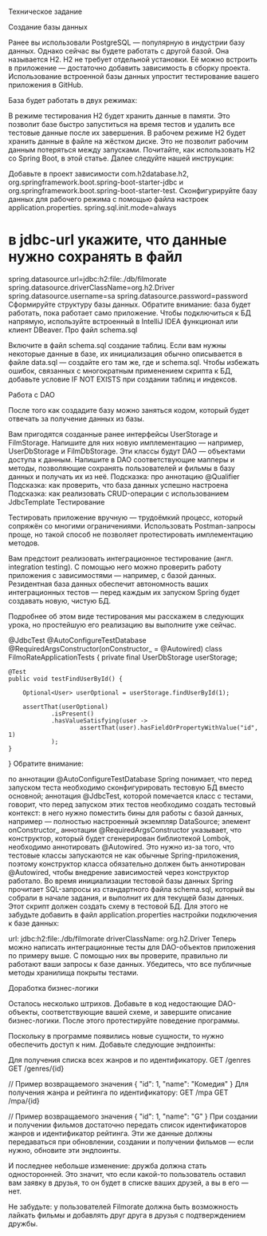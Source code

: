 Техническое задание

Создание базы данных

Ранее вы использовали PostgreSQL — популярную в индустрии базу данных. Однако сейчас вы будете работать с другой базой. Она называется H2. H2 не требует отдельной установки. Её можно встроить в приложение — достаточно добавить зависимость в сборку проекта. Использование встроенной базы данных упростит тестирование вашего приложения в GitHub.

База будет работать в двух режимах:

В режиме тестирования H2 будет хранить данные в памяти. Это позволит базе быстро запуститься на время тестов и удалить все тестовые данные после их завершения.
В рабочем режиме H2 будет хранить данные в файле на жёстком диске. Это не позволит рабочим данным потеряться между запусками.
Почитайте, как использовать H2 со Spring Boot, в этой статье. Далее следуйте нашей инструкции:

Добавьте в проект зависимости com.h2database.h2, org.springframework.boot.spring-boot-starter-jdbc и org.springframework.boot.spring-boot-starter-test.
Сконфигурируйте базу данных для рабочего режима с помощью файла настроек application.properties.
spring.sql.init.mode=always
# в jdbc-url укажите, что данные нужно сохранять в файл
spring.datasource.url=jdbc:h2:file:./db/filmorate
spring.datasource.driverClassName=org.h2.Driver
spring.datasource.username=sa
spring.datasource.password=password
Сформируйте структуру базы данных. Обратите внимание: база будет работать, пока работает само приложение. Чтобы подключиться к БД напрямую, используйте встроенный в IntelliJ IDEA функционал или клиент DBeaver.
Про файл schema.sql

Включите в файл schema.sql создание таблиц. Если вам нужны некоторые данные в базе, их инициализация обычно описывается в файле data.sql — создайте его там же, где и schema.sql. Чтобы избежать ошибок, связанных с многократным применением скрипта к БД, добавьте условие IF NOT EXISTS при создании таблиц и индексов.

Работа с DAO

После того как создадите базу можно заняться кодом, который будет отвечать за получение данных из базы.

Вам пригодятся созданные ранее интерфейсы UserStorage и FilmStorage. Напишите для них новую имплементацию — например, UserDbStorage и FilmDbStorage. Эти классы будут DAO — объектами доступа к данным.
Напишите в DAO соответствующие мапперы и методы, позволяющие сохранять пользователей и фильмы в базу данных и получать их из неё.
Подсказка: про аннотацию @Qualifier
Подсказка: как проверить, что база данных успешно настроена
Подсказка: как реализовать CRUD-операции с использованием JdbcTemplate
Тестирование

Тестировать приложение вручную — трудоёмкий процесс, который сопряжён со многими ограничениями. Использовать Postman-запросы проще, но такой способ не позволяет протестировать имплементацию методов.

Вам предстоит реализовать интеграционное тестирование (англ. integration testing). С помощью него можно проверить работу приложения с зависимостями — например, с базой данных. Резидентная база данных обеспечит автономность ваших интеграционных тестов — перед каждым их запуском Spring будет создавать новую, чистую БД.

Подробнее об этом виде тестирования мы расскажем в следующих урока, но простейшую его реализацию вы выполните уже сейчас.

@JdbcTest
@AutoConfigureTestDatabase
@RequiredArgsConstructor(onConstructor_ = @Autowired)
class FilmoRateApplicationTests {
    private final UserDbStorage userStorage;

    @Test
    public void testFindUserById() {

        Optional<User> userOptional = userStorage.findUserById(1);

        assertThat(userOptional)
                .isPresent()
                .hasValueSatisfying(user ->
                        assertThat(user).hasFieldOrPropertyWithValue("id", 1)
                );
    }
}
Обратите внимание:

по аннотации @AutoConfigureTestDatabase Spring понимает, что перед запуском теста необходимо сконфигурировать тестовую БД вместо основной;
аннотация @JdbcTest, которой помечается класс с тестами, говорит, что перед запуском этих тестов необходимо создать тестовый контекст: в него нужно поместить бины для работы с базой данных, например — полностью настроенный экземпляр DataSource;
элемент onConstructor_ аннотации @RequiredArgsConstructor указывает, что конструктор, который будет сгенерирован библиотекой Lombok, необходимо аннотировать @Autowired. Это нужно из-за того, что тестовые классы запускаются не как обычные Spring-приложения, поэтому конструктор класса обязательно должен быть аннотирован @Autowired, чтобы внедрение зависимостей через конструктор работало.
Во время инициализации тестовой базы данных Spring прочитает SQL-запросы из стандартного файла schema.sql, который вы собрали в начале задания, и выполнит их для текущей базы данных. Этот скрипт должен создать схему в тестовой БД. Для этого не забудьте добавить в файл application.properties настройки подключения к базе данных:

url: jdbc:h2:file:./db/filmorate
driverClassName: org.h2.Driver
Теперь можно написать интеграционные тесты для DAO-объектов приложения по примеру выше. С помощью них вы проверите, правильно ли работают ваши запросы к базе данных. Убедитесь, что все публичные методы хранилища покрыты тестами.

Доработка бизнес-логики

Осталось несколько штрихов. Добавьте в код недостающие DAO-объекты, соответствующие вашей схеме, и завершите описание бизнес-логики. После этого протестируйте поведение программы.

Поскольку в программе появились новые сущности, то нужно обеспечить доступ к ним. Добавьте следующие эндпоинты:

Для получения списка всех жанров и по идентификатору.
GET /genres 
GET /genres/{id}

// Пример возвращаемого значения
{
    "id": 1,
    "name": "Комедия"
}
Для получения жанра и рейтинга по идентификатору:
GET /mpa
GET /mpa/{id}

// Пример возвращаемого значения
{
    "id": 1,
    "name": "G"
}
При создании и получении фильмов достаточно передать список идентификаторов жанров и идентификатор рейтинга. Эти же данные должны передаваться при обновлении, создании и получении фильмов — если нужно, обновите эти эндпоинты.

И последнее небольше изменение: дружба должна стать односторонней. Это значит, что если какой-то пользователь оставил вам заявку в друзья, то он будет в списке ваших друзей, а вы в его — нет.

Не забудьте: у пользователей Filmorate должна быть возможность лайкать фильмы и добавлять друг друга в друзья с подтверждением дружбы.
